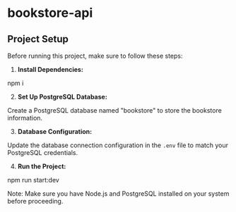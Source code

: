 # bookstore-api

## Project Setup

Before running this project, make sure to follow these steps:

1. **Install Dependencies:**

npm i

2. **Set Up PostgreSQL Database:**

Create a PostgreSQL database named "bookstore" to store the bookstore information.

3. **Database Configuration:**

Update the database connection configuration in the `.env` file to match your PostgreSQL credentials.

4. **Run the Project:**

npm run start:dev

Note: Make sure you have Node.js and PostgreSQL installed on your system before proceeding.
